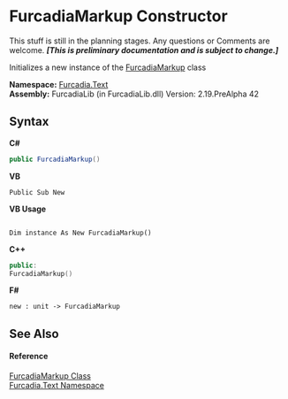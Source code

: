 # FurcadiaMarkup Constructor 
This stuff is still in the planning stages. Any questions or Comments are welcome. _**\[This is preliminary documentation and is subject to change.\]**_

Initializes a new instance of the <a href="T_Furcadia_Text_FurcadiaMarkup">FurcadiaMarkup</a> class

**Namespace:**&nbsp;<a href="N_Furcadia_Text">Furcadia.Text</a><br />**Assembly:**&nbsp;FurcadiaLib (in FurcadiaLib.dll) Version: 2.19.PreAlpha 42

## Syntax

**C#**<br />
``` C#
public FurcadiaMarkup()
```

**VB**<br />
``` VB
Public Sub New
```

**VB Usage**<br />
``` VB Usage

Dim instance As New FurcadiaMarkup()
```

**C++**<br />
``` C++
public:
FurcadiaMarkup()
```

**F#**<br />
``` F#
new : unit -> FurcadiaMarkup
```


## See Also


#### Reference
<a href="T_Furcadia_Text_FurcadiaMarkup">FurcadiaMarkup Class</a><br /><a href="N_Furcadia_Text">Furcadia.Text Namespace</a><br />